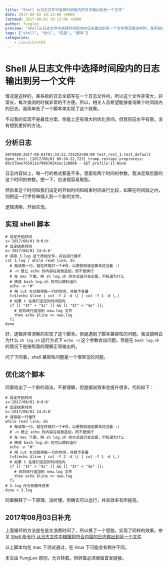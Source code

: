 ```yaml
---
title: "Shell 从日志文件中选择时间段内的日志输出到另一个文件"
date: 2017-08-02 10:13:08 +0800
lastmod: 2017-08-02 10:13:08 +0800
author: fungleo
preview: "Shell从日志文件中选择时间段内的日志输出到另一个文件情况是这样的，某系统的日志全部写在一个日志文件内，所以这个文件非常大，非常长，每次查阅的时候非常的不方便。所以，相关人员希望能够查询某个时间段内的日志。我简单些了一个脚本来实现了这个效果。不过我的实现不是最佳方案，性能上还有很大的优化空间，但我目前水平有限，没有想到更好的方法。分析日志5074400:2017-08-01T01:34:22.7"
tags: ["shell", "优化", "性能", "脚本"]
categories:
    - Linux\CentOS
---
```


# Shell 从日志文件中选择时间段内的日志输出到另一个文件

情况是这样的，某系统的日志全部写在一个日志文件内，所以这个文件非常大，非常长，每次查阅的时候非常的不方便。所以，相关人员希望能够查询某个时间段内的日志。我简单些了一个脚本来实现了这个效果。

不过我的实现不是最佳方案，性能上还有很大的优化空间，但我目前水平有限，没有想到更好的方法。

## 分析日志

```
5074400:2017-08-01T01:34:22.724252+00:00 test_rest_1.test_default bpmn_test: [2017/08/01 09:34:22,723] trump.restapi preprocess: 8bc570ee765911e799070242ac120006 - GET profile:{}:None
```

日志内容如上，每一行的格式都差不多。里面有两个时间的参数，我决定取后面的这个时间的参数。想一下，应该很容易取到。

然后拿这个时间和我们设定的开始时间和结束时间进行比较，如果在时间段之内，则把这一行字符串插入到一个新的文件。

逻辑清晰，开始实现。

## 实现 shell 脚本

```
# 设定开始时间
s='2017/08/01 0:0:0'
# 设定结束时间
e='2017/08/01 24:0:0'
# 读取 3.log 这个原始文件，并且逐行循环
cat 3.log | while read line; do
  # 每读取一行，就在终端打一个#号，以便我知道这脚本还活着 :)
  # -n 是让 echo 的内容在前面追加，而不是换行
  # 在 mac 下面，用 sh log.sh 的方式运行会出错，不知道为什么
  # 换成 bash log.sh 则可以顺利运行
  echo -n "#"
  # 用 cut 方式取得每一行的时间，并赋予变量
  t=$(echo $line | cut -f 2 -d \[ | cut -f 1 -d \,)
  # 如果 t 在我们设定的时间段内
  if [[ "$t" > "$s" ]] && [[ "$t" < "$e" ]];
    # 则将改行追加到 new.log 文件
    then echo $line >> new.log
  fi
done
```

好，逻辑非常清晰的实现了这个脚本。但是遇到了脚本兼容性的问题。我没搞明白为什么 `sh log.sh` 运行方式下 `echo -n` 这个参数会出问题。但是在 `bash log.sh` 的情况下是按照我的理解正常输出的。

问了下同事，shell 兼容性问题是一个很常见的问题。

## 优化这个脚本

同事给出了一个新的语法，不甚理解，但是据说效率会提升很多。代码如下：

```
# 设定开始时间
s='2017/08/01 0:0:0'
# 设定结束时间
e='2017/08/01 24:0:0'
# 读取每一行循环
while read line; do
  # 每读取一行，就在终端打一个#号，以便我知道这脚本还活着 :)
  # -n 是让 echo 的内容在前面追加，而不是换行
  # 在 mac 下面，用 sh log.sh 的方式运行会出错，不知道为什么
  # 换成 bash log.sh 则可以顺利运行
  echo -n "#"
  # 用 cut 方式取得每一行的时间，并赋予变量
  t=$(echo $line | cut -f 2 -d \[ | cut -f 1 -d \,)
  # 如果 t 在我们设定的时间段内
  if [[ "$t" > "$s" ]] && [[ "$t" < "$e" ]];
    # 则将改行追加到 new.log 文件
    then echo $line >> new.log
  fi
# 3.log 作为参数传进来
done < 3.log
```
同事解释了一下原理，没听懂，但确实可以运行，并且效率有所提高。

## 2017年08月03日补充

上面循环的方法是在是太浪费时间了，所以换了一个思路，实现了同样的效果。参见 [Shell 命令行 从日志文件中根据将符合内容的日志输出到另一个文件](http://blog.csdn.net/FungLeo/article/details/76618875)

以上脚本均在 mac 下测试通过，在 linux 下可能会有稍许不同。

本文由 FungLeo 原创，允许转载，但转载必须保留首发链接。

